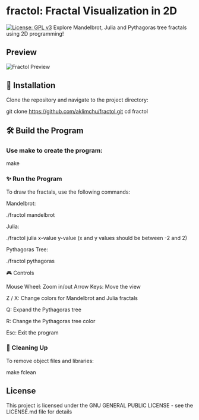 # fractol: Fractal Visualization in 2D
[![License: GPL v3](https://img.shields.io/badge/License-GPLv3-blue.svg)](https://opensource.org/licenses/GPL-3.0)
Explore Mandelbrot, Julia and Pythagoras tree fractals using 2D programming!

## Preview
![Fractol Preview](link-to-screenshot.png)

## 🚀 Installation

Clone the repository and navigate to the project directory:

git clone https://github.com/aklimchu/fractol.git
cd fractol

## 🛠️ Build the Program

### Use make to create the program:

make

### ✨ Run the Program
To draw the fractals, use the following commands:

Mandelbrot:

./fractol mandelbrot

Julia:

./fractol julia x-value y-value 
(x and y values should be between -2 and 2)

Pythagoras Tree:

./fractol pythagoras

🎮 Controls

Mouse Wheel: Zoom in/out
Arrow Keys: Move the view

Z / X: Change colors for Mandelbrot and Julia fractals

Q: Expand the Pythagoras tree

R: Change the Pythagoras tree color

Esc: Exit the program

### 🧹 Cleaning Up

To remove object files and libraries:

make fclean

## License

This project is licensed under the GNU GENERAL PUBLIC LICENSE - see the LICENSE.md file for details
